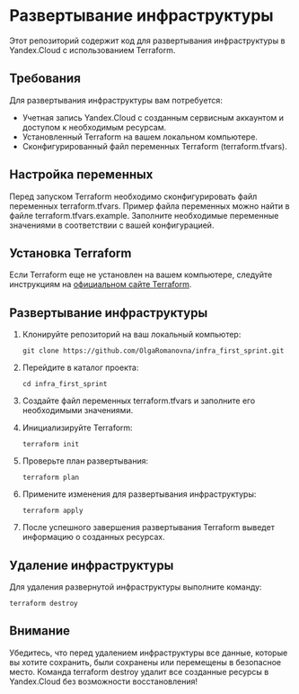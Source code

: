 # Развертывание инфраструктуры

Этот репозиторий содержит код для развертывания инфраструктуры в Yandex.Cloud с использованием Terraform.

## Требования

Для развертывания инфраструктуры вам потребуется:

- Учетная запись Yandex.Cloud с созданным сервисным аккаунтом и доступом к необходимым ресурсам.
- Установленный Terraform на вашем локальном компьютере.
- Сконфигурированный файл переменных Terraform (terraform.tfvars).

## Настройка переменных

Перед запуском Terraform необходимо сконфигурировать файл переменных terraform.tfvars. Пример файла переменных можно найти в файле terraform.tfvars.example. Заполните необходимые переменные значениями в соответствии с вашей конфигурацией.

## Установка Terraform

Если Terraform еще не установлен на вашем компьютере, следуйте инструкциям на [официальном сайте Terraform](https://learn.hashicorp.com/tutorials/terraform/install-cli).

## Развертывание инфраструктуры

1. Клонируйте репозиторий на ваш локальный компьютер:

   ```
   git clone https://github.com/OlgaRomanovna/infra_first_sprint.git
   ```

2. Перейдите в каталог проекта:

   ```
   cd infra_first_sprint
   ```

3. Создайте файл переменных terraform.tfvars и заполните его необходимыми значениями.

4. Инициализируйте Terraform:
   ```
   terraform init
   ```

5. Проверьте план развертывания:

   ```
   terraform plan
   ```

6. Примените изменения для развертывания инфраструктуры:

   ```
   terraform apply
   ```

7. После успешного завершения развертывания Terraform выведет информацию о созданных ресурсах.


## Удаление инфраструктуры

Для удаления развернутой инфраструктуры выполните команду:
   ```
   terraform destroy
   ```
## Внимание

Убедитесь, что перед удалением инфраструктуры все данные, которые вы хотите сохранить, были сохранены или перемещены в безопасное место. Команда terraform destroy удалит все созданные ресурсы в Yandex.Cloud без возможности восстановления!

